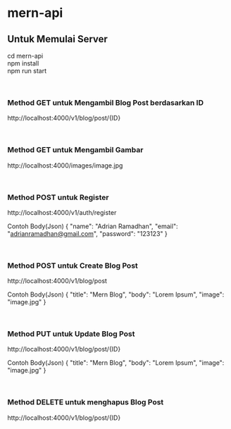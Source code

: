 # mern-api

## Untuk Memulai Server
cd mern-api
<br>
npm install
<br>
npm run start

<br>

### Method GET untuk Mengambil Blog Post berdasarkan ID
http://localhost:4000/v1/blog/post/{ID}

<br>

### Method GET untuk Mengambil Gambar
http://localhost:4000/images/image.jpg

<br>

### Method POST untuk Register
http://localhost:4000/v1/auth/register

Contoh Body(Json)
{
    "name": "Adrian Ramadhan",
    "email": "adrianramadhan@gmail.com",
    "password": "123123"
}

<br>

### Method POST untuk Create Blog Post
http://localhost:4000/v1/blog/post

Contoh Body(Json)
{
    "title": "Mern Blog",
    "body": "Lorem Ipsum",
    "image": "image.jpg"
}

<br>

### Method PUT untuk Update Blog Post
http://localhost:4000/v1/blog/post/{ID}

Contoh Body(Json)
{
    "title": "Mern Blog",
    "body": "Lorem Ipsum",
    "image": "image.jpg"
}

<br>

### Method DELETE untuk menghapus Blog Post
http://localhost:4000/v1/blog/post/{ID}

